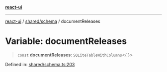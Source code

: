 [**react-ui**](../../../README.md)

***

[react-ui](../../../README.md) / [shared/schema](../README.md) / documentReleases

# Variable: documentReleases

> `const` **documentReleases**: `SQLiteTableWithColumns`\<\{ \}\>

Defined in: [shared/schema.ts:203](https://github.com/UWA-CITS5206-DMR/react-ui/blob/7050e78c07ed514b5a3e8c4228a2104c7641f592/shared/schema.ts#L203)
